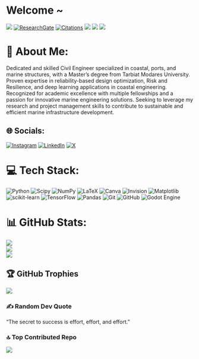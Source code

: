 # Welcome ~
![](https://komarev.com/ghpvc/?username=nassernajibi&color=orange&label=Profile+views)
[![ResearchGate](https://img.shields.io/badge/Research-Gate-sucess?style=flat&logo=researchgate)](https://www.researchgate.net/profile/Pouya-Zarbipour) 
[![Citations](https://img.shields.io/badge/Google%20Scholar-Citations-blue?style=flat&logo=Google%20Scholar)](https://scholar.google.com/citations?user=V5aIzssAAAAJ&hl=en)
<img src="https://img.shields.io/badge/Focus-Reliability Analysis-brightgreen" />
<img src="https://img.shields.io/badge/Focus-Risk and Resilience-brightgreen" />
<img src="https://img.shields.io/badge/Focus-Coastal engineering-brightgreen" />

# 💫 About Me:
Dedicated and skilled Civil Engineer specialized in coastal, ports, and marine structures, with a Master’s degree from Tarbiat Modares University. Proven expertise in reliability-based design optimization, Risk and Resilience, and deep learning applications in coastal engineering. Recognized for academic excellence with multiple fellowships and a passion for innovative marine engineering solutions. Seeking to leverage my research and project management skills to contribute to sustainable and efficient marine infrastructure development.


## 🌐 Socials:
[![Instagram](https://img.shields.io/badge/Instagram-%23E4405F.svg?logo=Instagram&logoColor=white)](https://instagram.com/pouyazarbipour) [![LinkedIn](https://img.shields.io/badge/LinkedIn-%230077B5.svg?logo=linkedin&logoColor=white)](https://linkedin.com/in/pouya-zarbipour) [![X](https://img.shields.io/badge/X-black.svg?logo=X&logoColor=white)](https://x.com/pouyazarbipour) 

# 💻 Tech Stack:
![Python](https://img.shields.io/badge/python-3670A0?style=for-the-badge&logo=python&logoColor=ffdd54) ![Scipy](https://img.shields.io/badge/SciPy-%230C55A5.svg?style=for-the-badge&logo=scipy&logoColor=%white) ![NumPy](https://img.shields.io/badge/numpy-%23013243.svg?style=for-the-badge&logo=numpy&logoColor=white) ![LaTeX](https://img.shields.io/badge/latex-%23008080.svg?style=for-the-badge&logo=latex&logoColor=white) ![Canva](https://img.shields.io/badge/Canva-%2300C4CC.svg?style=for-the-badge&logo=Canva&logoColor=white) ![Invision](https://img.shields.io/badge/invision-FF3366?style=for-the-badge&logo=invision&logoColor=white) ![Matplotlib](https://img.shields.io/badge/Matplotlib-%23ffffff.svg?style=for-the-badge&logo=Matplotlib&logoColor=black) ![scikit-learn](https://img.shields.io/badge/scikit--learn-%23F7931E.svg?style=for-the-badge&logo=scikit-learn&logoColor=white) ![TensorFlow](https://img.shields.io/badge/TensorFlow-%23FF6F00.svg?style=for-the-badge&logo=TensorFlow&logoColor=white) ![Pandas](https://img.shields.io/badge/pandas-%23150458.svg?style=for-the-badge&logo=pandas&logoColor=white) ![Git](https://img.shields.io/badge/git-%23F05033.svg?style=for-the-badge&logo=git&logoColor=white) ![GitHub](https://img.shields.io/badge/github-%23121011.svg?style=for-the-badge&logo=github&logoColor=white) ![Godot Engine](https://img.shields.io/badge/GODOT-%23FFFFFF.svg?style=for-the-badge&logo=godot-engine)
# 📊 GitHub Stats:
![](https://github-readme-stats.vercel.app/api?username=pouyazarbipour&theme=default_repocard&hide_border=false&include_all_commits=true&count_private=true)<br/>
![](https://github-readme-streak-stats.herokuapp.com/?user=pouyazarbipour&theme=default_repocard&hide_border=false)<br/>
![](https://github-readme-stats.vercel.app/api/top-langs/?username=pouyazarbipour&theme=default_repocard&hide_border=false&include_all_commits=true&count_private=true&layout=compact)

## 🏆 GitHub Trophies
![](https://github-profile-trophy.vercel.app/?username=pouyazarbipour&theme=default&no-frame=false&no-bg=true&margin-w=4)

### ✍️ Random Dev Quote
“The secret to success is effort, effort, and effort.”

### 🔝 Top Contributed Repo
![](https://github-contributor-stats.vercel.app/api?username=pouyazarbipour&limit=5&theme=default&combine_all_yearly_contributions=true)
